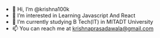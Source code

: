 - 👋 Hi, I’m @krishna100k
- 👀 I’m interested in Learning Javascript And React
- 🌱 I’m currently studying B Tech(IT) in MITADT University
- 📫 You can reach me at krishnaprasadawala@gmail.com
